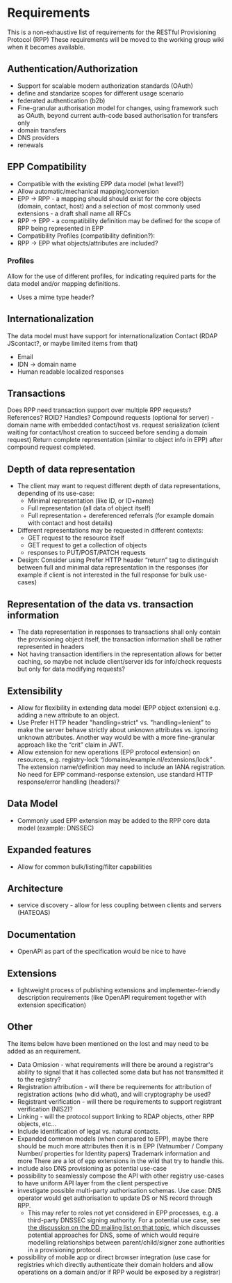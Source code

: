 # Requirements

This is a non-exhaustive list of requirements for the RESTful Provisioning Protocol (RPP)
These requirements will be moved to the working group wiki when it becomes available.

## Authentication/Authorization

- Support for scalable modern authorization standards (OAuth)
- define and standarize scopes for different usage scenario
- federated authentication (b2b)
- Fine-granular authorisation model for changes, using framework such as OAuth, beyond current auth-code based authorisation for transfers only
- domain transfers
- DNS providers
- renewals

## EPP Compatibility

- Compatible with the existing EPP data model (what level?)
- Allow automatic/mechanical mapping/conversion
- EPP -> RPP - a mapping should should exist for the core objects (domain, contact, host) and a selection of most commonly used extensions - a draft shall name all RFCs
- RPP -> EPP - a compatibility definition may be defined for the scope of RPP being represented in EPP
- Compatibility Profiles (compatibility definition?):
- RPP -> EPP what objects/attributes are included?

### Profiles

Allow for the use of different profiles, for indicating required parts for the data model and/or  mapping definitions.

- Uses a mime type header?

## Internationalization

The data model must have support for internationalization
Contact (RDAP JScontact?, or maybe limited items from that)

- Email
- IDN -> domain name
- Human readable localized responses

## Transactions

Does RPP need transaction support over multiple RPP requests?
References? ROID? Handles?
Compound requests (optional for server) - domain name with embedded contact/host vs. request serialization (client waiting for contact/host creation to succeed before sending a domain request) Return complete representation (similar to object info in EPP) after compound request completed.

## Depth of data representation
- The client may want to request different depth of data representations, depending of its use-case:
    - Minimal representation (like ID, or ID+name)
    - Full representation (all data of object itself)
    - Full representation + dereferenced referrals (for example domain with contact and host details)
- Different representations may be requested in different contexts:
    - GET request to the resource itself
    - GET request to get a collection of objects
    - responses to PUT/POST/PATCH requests
- Design: Consider using Prefer HTTP header “return” tag to distinguish between full and minimal data representation in the responses (for example if client is not interested in the full response for bulk use-cases) 

## Representation of the data vs. transaction information

- The data representation in responses to transactions shall only contain the provisioning object itself, the transaction information shall be rather represented in headers
- Not having transaction identifiers in the representation allows for better caching, so maybe not include client/server ids for info/check requests but only for data modifying requests?

## Extensibility

- Allow for flexibility in extending data model (EPP object extension) e.g. adding a new attribute to an object.
- Use Prefer HTTP header "handling=strict" vs. "handling=lenient” to make the server behave strictly about unknown attributes vs. ignoring unknown attributes. Another way would be with a more fine-granular approach like the “crit” claim in JWT.
- Allow extension for new operations (EPP protocol extension) on resources, e.g. registry-lock “/domains/example.nl/extensions/lock” . The extension name/definition may need to include an IANA registration. 
No need for EPP command-response extension, use standard HTTP response/error handling (headers)?

## Data Model

- Commonly used EPP extension may be added to the RPP core data model (example: DNSSEC)

## Expanded features

- Allow for common bulk/listing/filter capabilities

## Architecture

- service discovery - allow for less coupling between clients and servers (HATEOAS)

## Documentation

- OpenAPI as part of the specification would be nice to have

## Extensions

- lightweight process of publishing extensions and implementer-friendly description requirements (like OpenAPI requirement together with extension specification)

## Other

The items below have been mentioned on the lost and may need to be added as an requirement.

- Data Omission - what requirements will there be around a registrar's ability to signal that it has collected some data but has not transmitted it to the registry?  
- Registration attribution - will there be requirements for attribution of registration actions (who did what), and will cryptography be used?  
- Registrant verification - will there be requirements to support registrant verification (NIS2)?  
- Linking - will the protocol support linking to RDAP objects, other RPP objects, etc...  
- Include identification of legal vs. natural contacts.
- Expanded common models (when compared to EPP), maybe there should be much more attributes then it is in EPP (Vatnumber / Company Number/ properties for Identity papers) Trademark information and more There are a lot of epp extensions in the wild that try to handle this.
- include also DNS provisioning as potential use-case
- possibility to seamlessly compose the API with other registry use-cases to have uniform API layer from the client perspective
- investigate possible multi-party authorisation schemas. Use case: DNS operator would get authorisation to update DS or NS record through RPP.
  - This may refer to roles not yet considered in EPP processes, e.g. a third-party DNSSEC signing authority. For a potential use case, see [the discussion on the DD mailing list on that topic](https://mailarchive.ietf.org/arch/msg/dd/iTf8pEMq5-sismlxfNbrFpzAIKU/), which discusses potential approaches for DNS, some of which would require modelling relationships between parent/child/signer zone authorities in a provisioning protocol.
- possibility of mobile app or direct browser integration (use case for registries which directly authenticate their domain holders and allow operations on a domain and/or if RPP would be exposed by a registrar)

